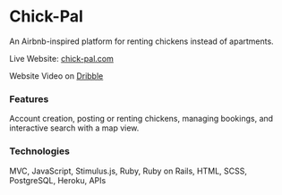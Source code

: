 # Chick-Pal
An Airbnb-inspired platform for renting chickens instead of apartments. 
 
Live Website: [chick-pal.com](https://chick-pal.herokuapp.com)

Website Video on [Dribble](https://dribbble.com/shots/22382251-Chick-Pal-Rent-Chickens)

### Features 
Account creation, posting or renting chickens, managing bookings, and interactive search with a map view. 
 
### Technologies 
MVC, JavaScript, Stimulus.js, Ruby, Ruby on Rails, HTML, SCSS, PostgreSQL, Heroku, APIs 
 
